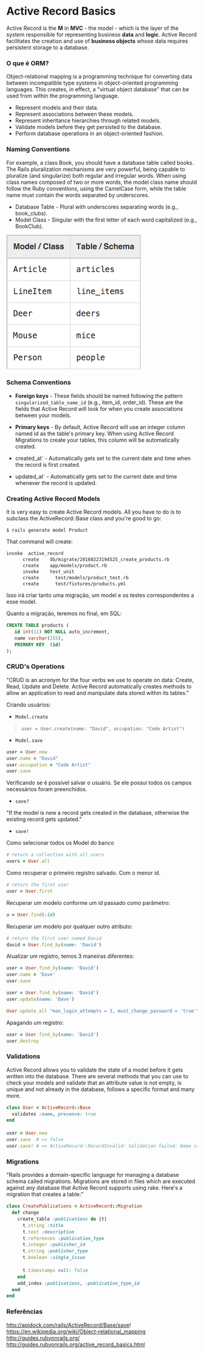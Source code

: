# Active Record Basics

Active Record is the **M** in **MVC** - the model - which is the layer of the
system responsible for representing business **data** and **logic**. Active 
Record facilitates the creation and use of **business objects** whose data 
requires persistent storage to a database.

### O que é ORM?

Object-relational mapping is a programming technique for converting data between
incompatible type systems in object-oriented programming languages. This 
creates, in effect, a "virtual object database" that can be used from within 
the programming language.

+ Represent models and their data.
+ Represent associations between these models.
+ Represent inheritance hierarchies through related models.
+ Validate models before they get persisted to the database.
+ Perform database operations in an object-oriented fashion.

### Naming Conventions

For example, a class Book, you should have a database table called books. The 
Rails pluralization mechanisms are very powerful, being capable to pluralize 
(and singularize) both regular and irregular words. When using class names 
composed of two or more words, the model class name should follow the Ruby 
conventions, using the CamelCase form, while the table name must contain the 
words separated by underscores.

+ Database Table - Plural with underscores separating words (e.g., book_clubs).
+ Model Class - Singular with the first letter of each word capitalized 
(e.g., BookClub).

![Naming Conventions](images/table1.png)

### Schema Conventions

+ **Foreign keys** - These fields should be named following the pattern 
`singularized_table_name_id` (e.g., item_id, order_id). These are the fields 
that Active Record will look for when you create associations between your 
models.

+ **Primary keys** - By default, Active Record will use an integer column named 
id  as the table's primary key. When using Active Record Migrations to create 
your tables, this column will be automatically created.

+ created_at` - Automatically gets set to the current date and time when the 
record is first created.

+ updated_at` - Automatically gets set to the current date and time whenever 
the record is updated.

### Creating Active Record Models

It is very easy to create Active Record models. All you have to do is to 
subclass the ActiveRecord::Base class and you're good to go:

```console
$ rails generate model Product
```

That command will create:

```console
invoke  active_record
      create    db/migrate/20160223194525_create_products.rb
      create    app/models/product.rb
      invoke    test_unit
      create      test/models/product_test.rb
      create      test/fixtures/products.yml
```

Isso irá criar tanto uma migração, um model e os testes correspondentes a esse model.

Quanto a migração, teremos no final, em SQL: 

```sql
CREATE TABLE products (
   id int(11) NOT NULL auto_increment,
   name varchar(255),
   PRIMARY KEY  (id)
);
```

### CRUD's Operations

"CRUD is an acronym for the four verbs we use to operate on data: Create, Read, Update and Delete. Active Record automatically creates methods to allow an application to read and manipulate data stored within its tables."

Criando usuários:

+ `Model.create`

> `user = User.create(name: "David", occupation: "Code Artist")`

+ `Model.save`

```ruby
user = User.new
user.name = "David"
user.occupation = "Code Artist"
user.save
```

Verificando se é possível salvar o usuário. Se ele possui todos os campos necessários foram preenchidos.

+ `save?`

"If the model is new a record gets created in the database, otherwise the existing record gets updated."

+ `save!`

Como selecionar todos os Model do banco
```ruby
# return a collection with all users
users = User.all
```

Como recuperar o primeiro registro salvado. Com o menor id.
```ruby
# return the first user
user = User.first
```

Recuperar um modelo conforme um id passado como parâmetro:

```ruby
u = User.find(:id)
```

Recuperar um modelo por qualquer outro atributo:
```ruby
# return the first user named David
david = User.find_by(name: 'David')
```

Atualizar um registro, temos 3 maneiras diferentes:
```ruby
user = User.find_by(name: 'David')
user.name = 'Dave'
user.save
```

```ruby
user = User.find_by(name: 'David')
user.update(name: 'Dave')
```

```ruby
User.update_all "max_login_attempts = 3, must_change_password = 'true'"
```

Apagando um registro:
```ruby
user = User.find_by(name: 'David')
user.destroy
```

### Validations

Active Record allows you to validate the state of a model before it gets written into the database. There are several methods that you can use to check your models and validate that an attribute value is not empty, is unique and not already in the database, follows a specific format and many more.

```ruby
class User < ActiveRecord::Base
  validates :name, presence: true
end
 
user = User.new
user.save  # => false
user.save! # => ActiveRecord::RecordInvalid: Validation failed: Name can't be blank
```

### Migrations

"Rails provides a domain-specific language for managing a database schema called migrations. Migrations are stored in files which are executed against any database that Active Record supports using rake. Here's a migration that creates a table:"

```ruby
class CreatePublications < ActiveRecord::Migration
  def change
    create_table :publications do |t|
      t.string :title
      t.text :description
      t.references :publication_type
      t.integer :publisher_id
      t.string :publisher_type
      t.boolean :single_issue
 
      t.timestamps null: false
    end
    add_index :publications, :publication_type_id
  end
end

```

### Referências

http://apidock.com/rails/ActiveRecord/Base/save!
https://en.wikipedia.org/wiki/Object-relational_mapping
http://guides.rubyonrails.org/
http://guides.rubyonrails.org/active_record_basics.html